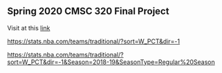 ## Spring 2020  CMSC 320 Final Project

Visit at this [link](https://h-tu.github.io/cs320final/)

https://stats.nba.com/teams/traditional/?sort=W_PCT&dir=-1

https://stats.nba.com/teams/traditional/?sort=W_PCT&dir=-1&Season=2018-19&SeasonType=Regular%20Season
